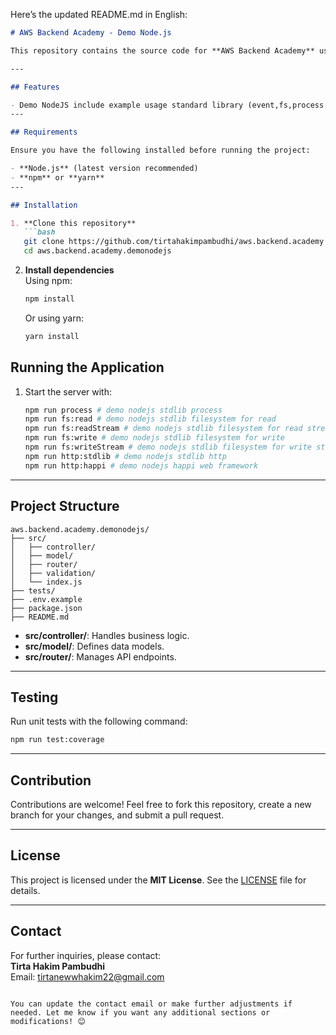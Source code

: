 Here’s the updated README.md in English:

```markdown
# AWS Backend Academy - Demo Node.js

This repository contains the source code for **AWS Backend Academy** using **Node.js**. The project serves as a demo backend application built with Node.js, designed to integrate seamlessly with AWS services.

---

## Features

- Demo NodeJS include example usage standard library (event,fs,process and http) and include example usage hapi web framework 
---

## Requirements

Ensure you have the following installed before running the project:

- **Node.js** (latest version recommended)
- **npm** or **yarn**
---

## Installation

1. **Clone this repository**  
   ```bash
   git clone https://github.com/tirtahakimpambudhi/aws.backend.academy.demonodejs.git
   cd aws.backend.academy.demonodejs
   ```

2. **Install dependencies**  
   Using npm:
   ```bash
   npm install
   ```
   Or using yarn:
   ```bash
   yarn install
   ```

## Running the Application

1. Start the server with:
   ```bash
   npm run process # demo nodejs stdlib process
   npm run fs:read # demo nodejs stdlib filesystem for read
   npm run fs:readStream # demo nodejs stdlib filesystem for read stream
   npm run fs:write # demo nodejs stdlib filesystem for write
   npm run fs:writeStream # demo nodejs stdlib filesystem for write stream
   npm run http:stdlib # demo nodejs stdlib http 
   npm run http:happi # demo nodejs happi web framework
   ```
---

## Project Structure

```plaintext
aws.backend.academy.demonodejs/
├── src/
│   ├── controller/
│   ├── model/
│   ├── router/
│   ├── validation/
│   └── index.js
├── tests/
├── .env.example
├── package.json
├── README.md
```

- **src/controller/**: Handles business logic.
- **src/model/**: Defines data models.
- **src/router/**: Manages API endpoints.

---

## Testing

Run unit tests with the following command:
```bash
npm run test:coverage
```

---

## Contribution

Contributions are welcome! Feel free to fork this repository, create a new branch for your changes, and submit a pull request.

---

## License

This project is licensed under the **MIT License**. See the [LICENSE](LICENSE.md) file for details.

---

## Contact

For further inquiries, please contact:  
**Tirta Hakim Pambudhi**  
Email: [tirtanewwhakim22@gmail.com](mailto:tirtanewwhakim22@gmail.com)
```

You can update the contact email or make further adjustments if needed. Let me know if you want any additional sections or modifications! 😊